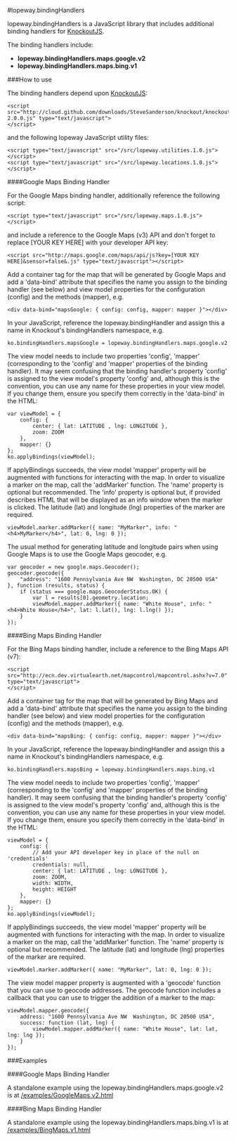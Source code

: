 #lopeway.bindingHandlers

lopeway.bindingHandlers is a JavaScript library that includes additional binding handlers for [KnockoutJS](https://github.com/SteveSanderson/knockout).

The binding handlers include:

*	**lopeway.bindingHandlers.maps.google.v2**
*	**lopeway.bindingHandlers.maps.bing.v1**

###How to use

The binding handlers depend upon [KnockoutJS](https://github.com/SteveSanderson/knockout):

	<script src="http://cloud.github.com/downloads/SteveSanderson/knockout/knockout-2.0.0.js" type="text/javascript">
	</script>
	
and the following lopeway JavaScript utility files:

	<script type="text/javascript" src="/src/lopeway.utilities.1.0.js"></script>
	<script type="text/javascript" src="/src/lopeway.locations.1.0.js"></script>

####Google Maps Binding Handler

For the Google Maps binding handler, additionally reference the following script:

	<script type="text/javascript" src="/src/lopeway.maps.1.0.js"></script>

and include a reference to the Google Maps (v3) API and don't forget to replace \[YOUR KEY HERE\] with your developer API key:

	<script src="http://maps.google.com/maps/api/js?key=[YOUR KEY HERE]&sensor=false&.js" type="text/javascript"></script>

Add a container tag for the map that will be generated by Google Maps and add a 'data-bind' attribute that specifies the name you assign to the binding handler (see below) and view model properties for the configuration (config) and the methods (mapper), e.g.

	<div data-bind="mapsGoogle: { config: config, mapper: mapper }"></div>

In your JavaScript, reference the lopeway.bindingHandler and assign this a name in Knockout's bindingHandlers namespace, e.g.

	ko.bindingHandlers.mapsGoogle = lopeway.bindingHandlers.maps.google.v2
	
The view model needs to include two properties 'config', 'mapper' (corresponding to the 'config' and 'mapper' properties of the binding handler). It may seem confusing that the binding handler's property 'config' is assigned to the view model's property 'config' and, although this is the convention, you can use any name for these properties in your view model. If you change them, ensure you specify them correctly in the 'data-bind' in the HTML:

	var viewModel = {
		config: {
			center: { lat: LATITUDE , lng: LONGITUDE },
			zoom: ZOOM
		},
		mapper: {}
	};
	ko.applyBindings(viewModel);
	
If applyBindings succeeds, the view model 'mapper' property will be augmented with functions for interacting with the map. In order to visualize a marker on the map, call the 'addMarker' function. The 'name' property is optional but recommended. The 'info' property is optional but, if provided describes HTML that will be displayed as an info window when the marker is clicked. The latitude (lat) and longitude (lng) properties of the marker are required.

	viewModel.marker.addMarker({ name: "MyMarker", info: "<h4>MyMarker</h4>", lat: 0, lng: 0 });

The usual method for generating latitude and longitude pairs when using Google Maps is to use the Google Maps geocoder, e.g.

	var geocoder = new google.maps.Geocoder();
	geocoder.geocode({
		"address": "1600 Pennsylvania Ave NW  Washington, DC 20500 USA"
	}, function (results, status) {
		if (status === google.maps.GeocoderStatus.OK) {
			var l = results[0].geometry.location;
			viewModel.mapper.addMarker({ name: "White House", info: "<h4>White House</h4>", lat: l.lat(), lng: l.lng() });
		}
	});

####Bing Maps Binding Handler

For the Bing Maps binding handler, include a reference to the Bing Maps API (v7):

	<script src="http://ecn.dev.virtualearth.net/mapcontrol/mapcontrol.ashx?v=7.0" type="text/javascript">
	</script>

Add a container tag for the map that will be generated by Bing Maps and add a 'data-bind' attribute that specifies the name you assign to the binding handler (see below) and view model properties for the configuration (config) and the methods (mapper), e.g.

	<div data-bind="mapsBing: { config: config, mapper: mapper }"></div>

In your JavaScript, reference the lopeway.bindingHandler and assign this a name in Knockout's bindingHandlers namespace, e.g.

	ko.bindingHandlers.mapsBing = lopeway.bindingHandlers.maps.bing.v1
	
The view model needs to include two properties 'config', 'mapper' (corresponding to the 'config' and 'mapper' properties of the binding handler). It may seem confusing that the binding handler's property 'config' is assigned to the view model's property 'config' and, although this is the convention, you can use any name for these properties in your view model. If you change them, ensure you specify them correctly in the 'data-bind' in the HTML:

    viewModel = {
        config: {
            // Add your API developer key in place of the null on 'credentials'
            credentials: null,
            center: { lat: LATITUDE , lng: LONGITUDE },
            zoom: ZOOM,
            width: WIDTH,
            height: HEIGHT
        },
        mapper: {}
    };
	ko.applyBindings(viewModel);
	
If applyBindings succeeds, the view model 'mapper' property will be augmented with functions for interacting with the map. In order to visualize a marker on the map, call the 'addMarker' function. The 'name' property is optional but recommended. The latitude (lat) and longitude (lng) properties of the marker are required.

	viewModel.marker.addMarker({ name: "MyMarker", lat: 0, lng: 0 });

The view model mapper property is augmented with a 'geocode' function that you can use to geocode addresses. The geocode function includes a callback that you can use to trigger the addition of a marker to the map:

    viewModel.mapper.geocode({
        address: "1600 Pennsylvania Ave NW  Washington, DC 20500 USA",
        success: function (lat, lng) {
            viewModel.mapper.addMarker({ name: "White House", lat: lat, lng: lng });
        }
    });

###Examples

####Google Maps Binding Handler

A standalone example using the lopeway.bindingHandlers.maps.google.v2 is at [/examples/GoogleMaps.v2.html](https://github.com/brabantcourt/lopeway.bindingHandlers/blob/master/examples/GoogleMaps.v2.html)

####Bing Maps Binding Handler

A standalone example using the lopeway.bindingHandlers.maps.bing.v1 is at [/examples/BingMaps.v1.html](https://github.com/brabantcourt/lopeway.bindingHandlers/blob/master/examples/BingMaps.v1.html)
